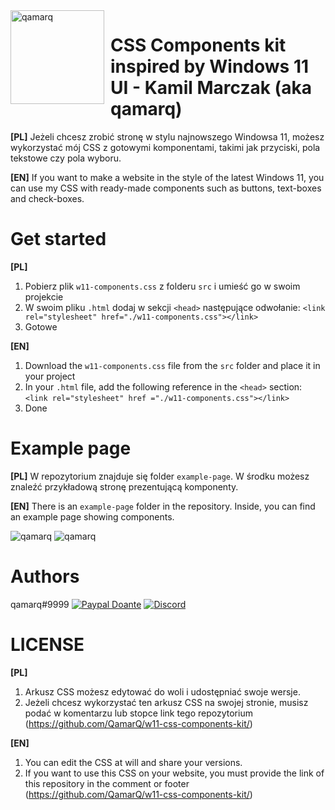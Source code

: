 <img width="150" height="150" align="left" style="float: left; margin: 0 10px 0 0;" alt="qamarq" src="https://i.imgur.com/IRySH8e.png">  

# CSS Components kit inspired by Windows 11 UI - Kamil Marczak (aka qamarq)
**[PL]**
Jeżeli chcesz zrobić stronę w stylu najnowszego Windowsa 11, możesz wykorzystać mój CSS z gotowymi komponentami, takimi jak przyciski, pola tekstowe czy pola wyboru.

**[EN]**
If you want to make a website in the style of the latest Windows 11, you can use my CSS with ready-made components such as buttons, text-boxes and check-boxes.



# Get started
**[PL]**
1. Pobierz plik `w11-components.css` z folderu `src` i umieść go w swoim projekcie
2. W swoim pliku `.html` dodaj w sekcji `<head>` następujące odwołanie: `<link rel="stylesheet" href="./w11-components.css"></link>`
3. Gotowe

**[EN]**
1. Download the `w11-components.css` file from the `src` folder and place it in your project
2. In your `.html` file, add the following reference in the `<head>` section: `<link rel="stylesheet" href ="./w11-components.css"></link>`
3. Done



# Example page
**[PL]**
W repozytorium znajduje się folder `example-page`. W środku możesz znaleźć przykładową stronę prezentującą komponenty.

**[EN]**
There is an `example-page` folder in the repository. Inside, you can find an example page showing components.

<div>
    <img alt="qamarq" src="https://i.imgur.com/H6Fn6gd.png"> 
    <img alt="qamarq" src="https://i.imgur.com/zRvb8Ok.png"> 
</div>



# Authors

qamarq#9999
[![Paypal Doante](https://img.shields.io/badge/paypal-donate-blue.svg)](https://paypal.me/KMarczak123)
[![Discord](https://discordapp.com/api/guilds/772941356423315527/embed.png)](https://discord.gg/buSQU2Bjxc)


# LICENSE
**[PL]**
1. Arkusz CSS możesz edytować do woli i udostępniać swoje wersje. 
2. Jeżeli chcesz wykorzystać ten arkusz CSS na swojej stronie, musisz podać w komentarzu lub stopce link tego repozytorium (https://github.com/QamarQ/w11-css-components-kit/)

**[EN]**
1. You can edit the CSS at will and share your versions.
2. If you want to use this CSS on your website, you must provide the link of this repository in the comment or footer (https://github.com/QamarQ/w11-css-components-kit/)




